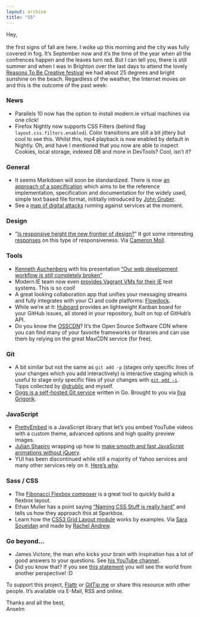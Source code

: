 ```yaml
---
layout: archive
title: "55"
---
```


Hey,<br>
<br>
the first signs of fall are here. I woke up this morning and the city was fully covered in fog. It’s September now and it’s the time of the year when all the confrences happen and the leaves turn red. But I can tell you, there is still summer and when I was in Brighton over the last days to attend the lovely [Reasons To Be Creative festival](http://reasons.to/) we had about 25 degrees and bright sunshine on the beach. Regardless of the weather, the Internet moves on and this is the outcome of the past week:

### News

- Parallels 10 now has the option to install modern.ie virtual machines via one click!
- Firefox Nightly now supports CSS Filters (behind flag `layout.css.filters.enabled`). Color transitions are still a bit jittery but cool to see this. Whilst this, mp4 playback is now enabled by default in Nightly. Oh, and have I mentioned that you now are able to inspect Cookies, local storage, indexed DB and more in DevTools? Cool, isn’t it?

### General

- It seems Markdown will soon be standardized. There is now [an approach of a specification](http://standardmarkdown.com/) which aims to be the reference implementation, specification and documentation for the widely used, simple text based file format, inititally introduced by [John Gruber](http://en.wikipedia.org/wiki/John_Gruber).
- See a [map of digital attacks](http://www.digitalattackmap.com/#anim=1&color=0&country=ALL&time=16317&view=map) running against services at the moment.

### Design

- ”[Is responsive height the new frontier of design?](https://news.layervault.com/stories/32241-is-responsive-height-the-new-frontier-of-design)” It got some interesting [responses](https://news.layervault.com/comments/95645/) on this type of responsiveness. Via [Cameron Moll](https://twitter.com/cameronmoll).

### Tools

- [Kenneth Auchenberg](https://twitter.com/auchenberg) with his presentation [“Our web development workflow is *still* completely broken”](http://auchenberg.github.io/presentations/frontendunited-our-web-development-workflow-is-still-completely-broken/#1)
- Modern.IE team now even [provides Vagrant VMs for their IE](http://blog.syntaxc4.net/post/2014/09/03/windows-boxes-for-vagrant-courtesy-of-modern-ie.aspx) test systems. This is so cool!
- A great looking collaboration app that unifies your messaging streams and fully integrates with your CI and code platforms: [Flowdock](https://www.flowdock.com/).
- While we’re at it: [Huboard](https://huboard.com/) provides an lightweight Kanban board for your GitHub issues, all stored in your repository, built on top of GitHub’s API.
- Do you know the [OSSCDN](http://osscdn.com/#/)? It’s the Open Source Software CDN where you can find many of your favorite frameworks or libraries and can use them by relying on the great MaxCDN service (for free).

### Git

- A bit similar but not the same as `git add -p` (stages only specific lines of your changes which you add interactively) is interactive staging which is useful to stage only specific files of your changes with [`git add -i`](http://git-scm.com/book/en/Git-Tools-Interactive-Staging). Tipps collected by [@drublic](http://drublic.de/) and myself.
- [Gogs is a self-hosted Git service](http://gogs.io/) written in Go. Brought to you via [Ilya Grigorik](https://twitter.com/igrigorik).

### JavaScript

- [PrettyEmbed](https://github.com/mike-zarandona/prettyembed.js) is a JavaScript library that let’s you embed YouTube videos with a custom theme, advanced options and high quality preview images.
- [Julian Shapiro](https://twitter.com/Shapiro) wrapping up how to [make smooth and fast JavaScript animations without jQuery](http://www.smashingmagazine.com/2014/09/04/animating-without-jquery/).
- YUI has been discontinued while still a majority of Yahoo services and many other services rely on it. [Here’s why](https://news.ycombinator.com/item?id=8244547).

### Sass / CSS

- The [Fibonacci Flexbox composer](http://maxsteenbergen.com/fibonacci/) is a great tool to quickly build a flexbox layout.
- Ethan Muller has a point saying [“Naming CSS Stuff is really hard”](http://seesparkbox.com/foundry/naming_css_stuff_is_really_hard) and tells us how they approach this at Sparkbox.
- Learn how the [CSS3 Grid Layout module](http://gridbyexample.com/) works by examples. Via [Sara Soueidan](https://twitter.com/SaraSoueidan) and made by [Rachel Andrew](https://twitter.com/rachelandrew).

### Go beyond…

- James Victore, the man who kicks your brain with inspiration has a lot of good answers to your questions. See [his YouTube channel](https://www.youtube.com/user/JamesVictore/videos).
- Did you know that? If you see [this statement](https://twitter.com/foobartel/status/506538961142304769/photo/1) you will see the world from another perspective! :D

To support this project, [Flattr](http://goo.gl/dDWsTF) or [GitTip me](http://goo.gl/cnqtOc) or share this resource with other people. It’s available via E-Mail, RSS and online.

Thanks and all the best,<br>
Anselm
